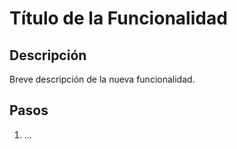 # Título de la Funcionalidad

## Descripción
Breve descripción de la nueva funcionalidad.

## Pasos
1. ...

